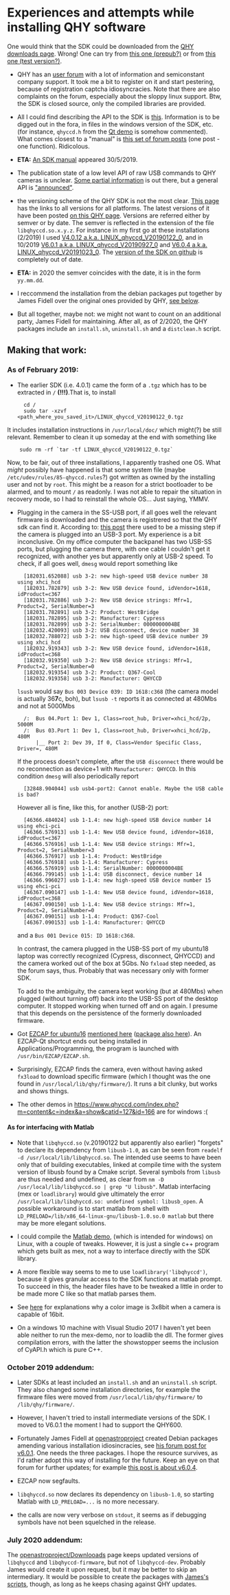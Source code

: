 Experiences and attempts while installing QHY software
======================================================

One would think that the SDK could be downloaded from the [QHY downloads page](https://www.qhyccd.com/download.html). Wrong! One can try from [this one (prepub?)](https://www.qhyccd.com/html/prepub/log_en.html#!log_en.md) or
from [this one (test version?)](https://www.qhyccd.com/html/test_version/).

+ QHY has an [user forum](https://www.qhyccd.com/bbs/index.php) with a lot of information
 and semiconstant company support. It took me a bit to register
 on it and start pestering, because of registration captcha idiosyncracies. Note that there are also complaints on
 the forum, especially about the sloppy linux support. Btw, the SDK is closed source, only the compiled libraries are
 provided.

+ All I could find describing the API to the SDK is
 [this](https://www.qhyccd.com/index.php?m=content&c=index&a=show&catid=127&id=167).
 Information is to be digged out in the fora, in files in the
 windows version of the SDK, etc. (for instance, `qhyccd.h` from the
 [Qt demo](https://www.qhyccd.com/file/repository/latestSoftAndDirver/Soft/SDKDemo%20for%20Qt%20Creator%20MinGW%205.6.3.zip)
 is somehow commented). What comes closest to a "manual" is
 [this set of forum posts](https://www.qhyccd.com//bbs/index.php?topic=5903.0) (one post - one function). Ridicolous.

+ **ETA:** [An SDK manual](https://www.qhyccd.com/bbs/index.php?action=dlattach;topic=6776.0;attach=9793)
  appeared 30/5/2019.

+ The publication state of a low level API of raw USB commands to QHY cameras is unclear.
 [Some partial information](https://www.qhyccd.com/index.php?m=content&c=index&a=show&catid=127&id=168)
 is out there, but a general API is
 ["announced"](https://github.com/qhyccd-lzr/QhyCmosCamera).

+ the versioning scheme of the QHY SDK is not the most clear. [This page](https://www.qhyccd.com/html/test_version/) has the links to all versions for all platforms. The latest versions of it have been posted  [on this QHY page](https://www.qhyccd.com/index.php?m=content&c=index&a=show&catid=127&id=163). Versions are referred either by semver or by date. The semver is reflected in the extension of the file `libqhyccd.so.x.y.z`. For instance in my first go at these installations (2/2019) I
used
 [V4.0.12 a.k.a. LINUX_qhyccd_V20190122_0](http://www.qhyccd.com/file/repository/latestSoftAndDirver/SDK/V6.0.1/LINUX_qhyccd_V20190927_0.tgz), and in 10/2019 [V6.0.1 a.k.a. LINUX_qhyccd_V20190927_0](http://www.qhyccd.com/file/repository/latestSoftAndDirver/SDK/V6.0.1/LINUX_qhyccd_V20190927_0.tgz) and [V6.0.4 a.k.a. LINUX_qhyccd_V20191023_0](http://www.qhyccd.com/file/repository/latestSoftAndDirver/SDK/V6.0.4/LINUX_qhyccd_V20191023_0.tgz).
The [version of the SDK on github](https://github.com/qhyccd-lzr/QHYCCD_Linux_New) is completely out of date.

+ **ETA:** in 2020 the semver coincides with the date, it is in the form `yy.mm.dd`. 

+ I reccommend the installation from the debian packages put together by James Fidell over the original ones provided by QHY, [see below](#OctoberAddendum).

+ But all together, maybe not: we might not want to count on an additional party, James Fidell for maintaining.
 After all, as of 2/2020, the QHY packages include an `install.sh`, `uninstall.sh` and  a `distclean.h` script.


Making that work:
-----------------

### As of February 2019:

+ The earlier SDK (i.e. 4.0.1) came the form of a `.tgz` which has to be extracted in `/` __(!!!)__.That is, to install

        cd /
        sudo tar -xzvf <path_where_you_saved_it>/LINUX_qhyccd_V20190122_0.tgz
 It includes installation instructions in `/usr/local/doc/` which might(?) be still relevant.
 Remember to clean it up someday at the end with something like

        sudo rm -rf `tar -tf LINUX_qhyccd_V20190122_0.tgz`
 Now, to be fair, out of three installations, I apparently trashed one OS.
 What *might* possibly have happened is that some system file (maybe `/etc/udev/rules/85-qhyccd.rules`?)
 got written as owned by  the installing user and not by `root`. This might be a reason for a strict
 bootloader to be alarmed, and to mount `/` as readonly. I was not able to repair the situation in
 recovery mode, so I had to reinstall the whole OS... Just saying, YMMV.

+ Plugging in the camera in the SS-USB port, if all goes well the relevant firmware is downloaded and the camera is registrered so that the QHY sdk can find it. According to: [this post](https://www.qhyccd.com/bbs/index.php?topic=5781.0]) there used to be a missing step if the camera is plugged into an USB-3 port. My experience is a bit inconclusive. On my
office computer the backpanel has two USB-SS ports, but plugging the camera there, with one cable I couldn't get it recognized, with another yes but apparently only at USB-2 speed. To check, if all goes well, `dmesg` would report
something like

        [182031.652088] usb 3-2: new high-speed USB device number 38 using xhci_hcd
        [182031.782879] usb 3-2: New USB device found, idVendor=1618, idProduct=c367
        [182031.782886] usb 3-2: New USB device strings: Mfr=1, Product=2, SerialNumber=3
        [182031.782891] usb 3-2: Product: WestBridge 
        [182031.782895] usb 3-2: Manufacturer: Cypress
        [182031.782899] usb 3-2: SerialNumber: 0000000004BE
        [182032.420093] usb 3-2: USB disconnect, device number 38
        [182032.788072] usb 3-2: new high-speed USB device number 39 using xhci_hcd
        [182032.919343] usb 3-2: New USB device found, idVendor=1618, idProduct=c368
        [182032.919350] usb 3-2: New USB device strings: Mfr=1, Product=2, SerialNumber=0
        [182032.919354] usb 3-2: Product: Q367-Cool
        [182032.919358] usb 3-2: Manufacturer: QHYCCD
    `lsusb` would say `Bus 003 Device 039: ID 1618:c368` (the camera model is actually 36**7**c, boh),
    but `lsusb -t` reports it as connected at 480Mbs and not at 5000Mbs

        /:  Bus 04.Port 1: Dev 1, Class=root_hub, Driver=xhci_hcd/2p, 5000M
        /:  Bus 03.Port 1: Dev 1, Class=root_hub, Driver=xhci_hcd/2p, 480M
            |__ Port 2: Dev 39, If 0, Class=Vendor Specific Class, Driver=, 480M

    If the process doesn't complete, after the `USB disconnect` there would be no reconnection
    as device+1 with `Manufacturer: QHYCCD`. In this condition `dmesg` will also periodically report

        [32848.904044] usb usb4-port2: Cannot enable. Maybe the USB cable is bad?

    However all is fine, like this, for another (USB-2) port:

        [46366.484024] usb 1-1.4: new high-speed USB device number 14 using ehci-pci
        [46366.576913] usb 1-1.4: New USB device found, idVendor=1618, idProduct=c367
        [46366.576916] usb 1-1.4: New USB device strings: Mfr=1, Product=2, SerialNumber=3
        [46366.576917] usb 1-1.4: Product: WestBridge 
        [46366.576918] usb 1-1.4: Manufacturer: Cypress
        [46366.576919] usb 1-1.4: SerialNumber: 0000000004BE
        [46366.799145] usb 1-1.4: USB disconnect, device number 14
        [46366.996027] usb 1-1.4: new high-speed USB device number 15 using ehci-pci
        [46367.090147] usb 1-1.4: New USB device found, idVendor=1618, idProduct=c368
        [46367.090150] usb 1-1.4: New USB device strings: Mfr=1, Product=2, SerialNumber=0
        [46367.090151] usb 1-1.4: Product: Q367-Cool
        [46367.090153] usb 1-1.4: Manufacturer: QHYCCD

    and a `Bus 001 Device 015: ID 1618:c368`.

    In contrast, the camera plugged in the USB-SS port of my ubuntu18 laptop was correctly recognized
    (Cypress, disconnect, QHYCCD) and the camera worked out of the box at 5Gbs. No `fxload` step needed, as the
    forum says, thus. Probably that was necessary only with former SDK.

    To add to the ambiguity, the camera kept working (but at 480Mbs) when plugged (without turning off) back
    into the USB-SS port of the desktop computer. It stopped working when turned off and on again. I presume
    that this depends on the persistence of the formerly downloaded firmware.

+ Got [EZCAP for ubuntu16](https://www.dropbox.com/s/e9i0vntj14dgmh0/EZCAP_Qt-for-Ubuntu-x86_64-0.1.51.2.deb?dl=0)
  [mentioned here](https://www.qhyccd.com/bbs/index.php?topic=6333.0)
  ([package also here](https://www.qhyccd.com/file/repository/latestSoftAndDirver/Soft/EZCAP_QTLatestEdition.deb.zip)).
  An EZCAP-Qt shortcut ends out being
  installed in Applications/Programming, the program is launched with `/usr/bin/EZCAP/EZCAP.sh`.

+ Surprisingly, EZCAP finds the camera, even without having asked `fx3load` to download specific firmware
(which I thought was the one found in `/usr/local/lib/qhy/firmware/`). It runs
a bit clunky, but works and shows things.

+ The other demos in https://www.qhyccd.com/index.php?m=content&c=index&a=show&catid=127&id=166
 are for windows :(


#### As for interfacing with Matlab

+  Note that `libqhyccd.so` (v.20190122 but apparently also earlier) "forgets" to declare its dependency
   from `libusb-1.0`, as can be seen from
   `readelf -d /usr/local/lib/libqhyccd.so`. The intended use seems to have been only that of building
   executables, linked at compile time with the system version of libusb found by a Cmake script.
   Several symbols from `libusb` are thus needed and undefined, as clear from
   `nm -D /usr/local/lib/libqhyccd.so | grep "U libusb"`. Matlab interfacing (mex or `loadlibrary`)
   would give ultimately the error `/usr/local/lib/libqhyccd.so: undefined symbol: libusb_open`.
   A possible workaround is to start matlab from shell with `LD_PRELOAD=/lib/x86_64-linux-gnu/libusb-1.0.so.0 matlab`
   but there may be more elegant solutions.

+ I could compile the
[Matlab demo](http://qhyccd.com/file/repository/latestSoftAndDirver/SDK/MatlabSDKdemo.zip),
(which is intended for windows) on Linux, with a couple of tweaks. However, it is just a
single c++ program which gets built as mex, not a way to interface directly with the SDK library.

+ A more flexible way seems to me to use `loadlibrary('libqhyccd')`, because it gives
  granular access to the SDK functions at matlab prompt. To succeed in this, the header
  files have to be tweaked a little in order to be made more C like so that matlab parses them.

+ See [here](https://www.qhyccd.com/bbs/index.php?topic=6038.msg31725#msg31725) for explanations
  why a color image is 3x8bit when a camera is capable of 16bit.

+ On a windows 10 machine with Visual Studio 2017 I haven't yet been able neither to run the mex-demo,
  nor to loadlib the dll. The former gives compilation errors, with the latter the showstopper seems
  the inclusion of CyAPI.h which is pure C++.

### October 2019 addendum:
<a name="OctoberAddendum"></a>

+ Later SDKs at least included an `install.sh` and an `uninstall.sh` script. They also changed some installation directories, for example the firmware files were moved from `/usr/local/lib/qhy/firmware/` to `/lib/qhy/firmware/`.

+ However, I haven't tried to install intermediate versions of the SDK. I moved to V6.0.1 the moment I had to support the QHY600.

+ Fortunately James Fidell at [openastroproject](https://www.openastroproject.org/) created Debian packages amending various installation idiosincracies, see [his forum post for v6.0.1](https://www.qhyccd.com/bbs/index.php?topic=7459.0). One needs the three packages. I hope the resource survives, as I'd rather adopt this way of installing for the future. Keep an eye on that forum for further updates; for example [this post is about v6.0.4](https://www.qhyccd.com/bbs/index.php?topic=7477.0).

+ EZCAP now segfaults.

+ `libqhyccd.so` now declares its dependency on `libusb-1.0`, so  starting Matlab with `LD_PRELOAD=...` is no more necessary.

+ the calls are now very verbose on `stdout`, it seems as if debugging symbols have not been squelched in the release.

### July 2020 addendum:

The [openastroproject/Downlooads](https://www.openastroproject.org/downloads/) page keeps updated versions of
`libqhyccd` and `libqhyccd-firmware`, but not of `libqhyccd-dev`. Probably James would create it upon request,
but it may be better to skip an intermediary. It would be possible to create the packages with 
[James's scripts](https://github.com/openastroproject/libqhyccd-pkg), though, as long as he keeps chasing against QHY updates.
